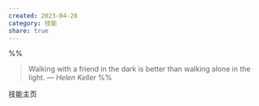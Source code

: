 ```yaml
---
created: 2023-04-28
category: 技能
share: true
---
```


%%
> Walking with a friend in the dark is better than walking alone in the light.
> — <cite>Helen Keller</cite>
%%

技能主页

